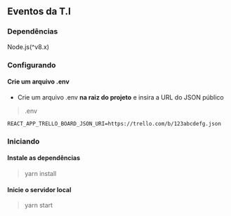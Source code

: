 ## Eventos da T.I

### Dependências

Node.js(^v8.x)

### Configurando

#### Crie um arquivo .env

- Crie um arquivo .env **na raiz do projeto** e insira a URL do JSON público

> .env

```
REACT_APP_TRELLO_BOARD_JSON_URI=https://trello.com/b/123abcdefg.json
```

### Iniciando

#### Instale as dependências

> yarn install

#### Inicie o servidor local

> yarn start
